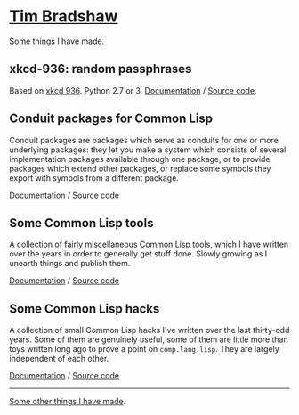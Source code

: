 # [Tim Bradshaw](https://github.com/tfeb)
Some things I have made.

## xkcd-936: random passphrases
Based on [xkcd 936](https://www.xkcd.com/936/).  Python 2.7 or 3.  [Documentation](xkcd-936/) / [Source code](https://github.com/tfeb/xkcd-936).

## Conduit packages for Common Lisp
Conduit packages are packages which serve as conduits for one or more underlying packages: they let you make a system which consists of several implementation packages available through one package, or to provide packages which extend other packages, or replace some symbols they export with symbols from a different package.

[Documentation](conduit-packages/) / [Source code](https://github.com/tfeb/conduit-packages)

## Some Common Lisp tools
A collection of fairly miscellaneous Common Lisp tools, which I have written over the years in order to generally get stuff done.  Slowly growing as I unearth things and publish them.

[Documentation](tfeb-lisp-tools/) / [Source code](https://https://github.com/tfeb/tfeb-lisp-tools)

## Some Common Lisp hacks
A collection of small Common Lisp hacks I've written over the last thirty-odd years.  Some of them are genuinely useful, some of them are little more than toys written long ago to prove a point on `comp.lang.lisp`.  They are largely independent of each other.

[Documentation](tfeb-lisp-hax/) / [Source code](https://github.com/tfeb/tfeb-lisp-hax)

---

[Some other things I have made](https://www.tfeb.org/).
